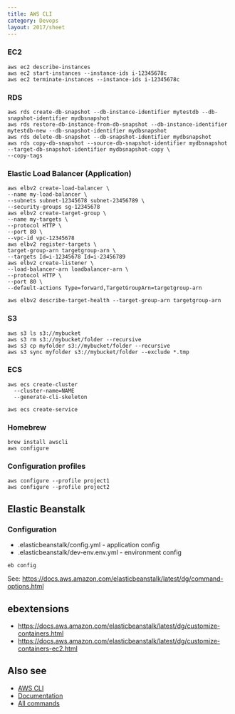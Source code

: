 ```yaml
---
title: AWS CLI
category: Devops
layout: 2017/sheet
---
```


### EC2

```
aws ec2 describe-instances
aws ec2 start-instances --instance-ids i-12345678c
aws ec2 terminate-instances --instance-ids i-12345678c
```

### RDS

```
aws rds create-db-snapshot --db-instance-identifier mytestdb --db-snapshot-identifier mydbsnapshot
aws rds restore-db-instance-from-db-snapshot --db-instance-identifier mytestdb-new --db-snapshot-identifier mydbsnapshot
aws rds delete-db-snapshot --db-snapshot-identifier mydbsnapshot
aws rds copy-db-snapshot --source-db-snapshot-identifier mydbsnapshot --target-db-snapshot-identifier mydbsnapshot-copy \
--copy-tags
```

### Elastic Load Balancer (Application)

```
aws elbv2 create-load-balancer \
--name my-load-balancer \
--subnets subnet-12345678 subnet-23456789 \
--security-groups sg-12345678
aws elbv2 create-target-group \
--name my-targets \
--protocol HTTP \
--port 80 \
--vpc-id vpc-12345678
aws elbv2 register-targets \
target-group-arn targetgroup-arn \
--targets Id=i-12345678 Id=i-23456789
aws elbv2 create-listener \
--load-balancer-arn loadbalancer-arn \
--protocol HTTP \
--port 80 \
--default-actions Type=forward,TargetGroupArn=targetgroup-arn

aws elbv2 describe-target-health --target-group-arn targetgroup-arn

```

### S3

```
aws s3 ls s3://mybucket
aws s3 rm s3://mybucket/folder --recursive
aws s3 cp myfolder s3://mybucket/folder --recursive
aws s3 sync myfolder s3://mybucket/folder --exclude *.tmp
```

### ECS

```
aws ecs create-cluster
  --cluster-name=NAME
  --generate-cli-skeleton

aws ecs create-service
```

### Homebrew

```
brew install awscli
aws configure
```

### Configuration profiles

```
aws configure --profile project1
aws configure --profile project2
```

## Elastic Beanstalk

### Configuration

* .elasticbeanstalk/config.yml - application config
* .elasticbeanstalk/dev-env.env.yml - environment config

```
eb config
```

See: <https://docs.aws.amazon.com/elasticbeanstalk/latest/dg/command-options.html>

## ebextensions

* <https://docs.aws.amazon.com/elasticbeanstalk/latest/dg/customize-containers.html>
* <https://docs.aws.amazon.com/elasticbeanstalk/latest/dg/customize-containers-ec2.html>

## Also see

* [AWS CLI](https://aws.amazon.com/cli/)
* [Documentation](https://docs.aws.amazon.com/cli/latest/userguide/cli-chap-welcome.html)
* [All commands](https://docs.aws.amazon.com/cli/latest/reference/#available-services)
